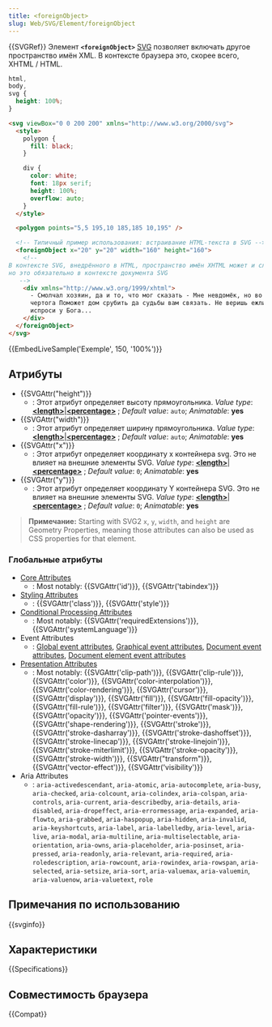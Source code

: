 ```yaml
---
title: <foreignObject>
slug: Web/SVG/Element/foreignObject
---
```


{{SVGRef}}
Элемент **`<foreignObject>`** [SVG](/ru/docs/Web/SVG) позволяет включать другое пространство имён XML.
В контексте браузера это, скорее всего, XHTML / HTML.

```css hidden
html,
body,
svg {
  height: 100%;
}
```

```html
<svg viewBox="0 0 200 200" xmlns="http://www.w3.org/2000/svg">
  <style>
    polygon {
      fill: black;
    }

    div {
      color: white;
      font: 18px serif;
      height: 100%;
      overflow: auto;
    }
  </style>

  <polygon points="5,5 195,10 185,185 10,195" />

  <!-- Типичный пример использования: встраивание HTML-текста в SVG -->
  <foreignObject x="20" y="20" width="160" height="160">
    <!--
В контексте SVG, внедрённого в HTML, пространство имён XHTML может и следует избегать,
но это обязательно в контексте документа SVG
   -->
    <div xmlns="http://www.w3.org/1999/xhtml">
      - Смолчал хозяин, да и то, что мог сказать - Мне невдомёк, но во владениях
      чертога Поможет дом срубить да судьбы вам связать. Не веришь ежли -
      испроси у Бога...
    </div>
  </foreignObject>
</svg>
```

{{EmbedLiveSample('Exemple', 150, '100%')}}

## Атрибуты

- {{SVGAttr("height")}}
  - : Этот атрибут определяет высоту прямоугольника.
    _Value type_: [**\<length>**](/docs/Web/SVG/Content_type#Length)|[**\<percentage>**](/docs/Web/SVG/Content_type#Percentage) ; _Default value_: `auto`; _Animatable_: **yes**
- {{SVGAttr("width")}}
  - : Этот атрибут определяет ширину прямоугольника.
    _Value type_: [**\<length>**](/docs/Web/SVG/Content_type#Length)|[**\<percentage>**](/docs/Web/SVG/Content_type#Percentage) ; _Default value_: `auto`; _Animatable_: **yes**
- {{SVGAttr("x")}}
  - : Этот атрибут определяет координату x контейнера svg.
    Это не влияет на внешние элементы SVG.
    _Value type_: [**\<length>**](/docs/Web/SVG/Content_type#Length)|[**\<percentage>**](/docs/Web/SVG/Content_type#Percentage) ; _Default value_: `0`; _Animatable_: **yes**
- {{SVGAttr("y")}}
  - : Этот атрибут определяет координату Y контейнера SVG.
    Это не влияет на внешние элементы SVG.
    _Value type_: [**\<length>**](/docs/Web/SVG/Content_type#Length)|[**\<percentage>**](/docs/Web/SVG/Content_type#Percentage) ; _Default value_: `0`; _Animatable_: **yes**

> **Примечание:** Starting with SVG2 `x`, `y`, `width`, and `height` are Geometry Properties, meaning those attributes can also be used as CSS properties for that element.

### Глобальные атрибуты

- [Core Attributes](/docs/Web/SVG/Attribute/Core)
  - : Most notably: {{SVGAttr('id')}}, {{SVGAttr('tabindex')}}
- [Styling Attributes](/docs/Web/SVG/Attribute/Styling)
  - : {{SVGAttr('class')}}, {{SVGAttr('style')}}
- [Conditional Processing Attributes](/docs/Web/SVG/Attribute/Conditional_Processing)
  - : Most notably: {{SVGAttr('requiredExtensions')}}, {{SVGAttr('systemLanguage')}}
- Event Attributes
  - : [Global event attributes](/docs/Web/SVG/Attribute/Events#Global_Event_Attributes), [Graphical event attributes](/docs/Web/SVG/Attribute/Events#Graphical_Event_Attributes), [Document event attributes](/docs/Web/SVG/Attribute/Events#Document_Event_Attributes), [Document element event attributes](/docs/Web/SVG/Attribute/Events#Document_Element_Event_Attributes)
- [Presentation Attributes](/docs/Web/SVG/Attribute/Presentation)
  - : Most notably: {{SVGAttr('clip-path')}}, {{SVGAttr('clip-rule')}}, {{SVGAttr('color')}}, {{SVGAttr('color-interpolation')}}, {{SVGAttr('color-rendering')}}, {{SVGAttr('cursor')}}, {{SVGAttr('display')}}, {{SVGAttr('fill')}}, {{SVGAttr('fill-opacity')}}, {{SVGAttr('fill-rule')}}, {{SVGAttr('filter')}}, {{SVGAttr('mask')}}, {{SVGAttr('opacity')}}, {{SVGAttr('pointer-events')}}, {{SVGAttr('shape-rendering')}}, {{SVGAttr('stroke')}}, {{SVGAttr('stroke-dasharray')}}, {{SVGAttr('stroke-dashoffset')}}, {{SVGAttr('stroke-linecap')}}, {{SVGAttr('stroke-linejoin')}}, {{SVGAttr('stroke-miterlimit')}}, {{SVGAttr('stroke-opacity')}}, {{SVGAttr('stroke-width')}}, {{SVGAttr("transform")}}, {{SVGAttr('vector-effect')}}, {{SVGAttr('visibility')}}
- Aria Attributes
  - : `aria-activedescendant`, `aria-atomic`, `aria-autocomplete`, `aria-busy`, `aria-checked`, `aria-colcount`, `aria-colindex`, `aria-colspan`, `aria-controls`, `aria-current`, `aria-describedby`, `aria-details`, `aria-disabled`, `aria-dropeffect`, `aria-errormessage`, `aria-expanded`, `aria-flowto`, `aria-grabbed`, `aria-haspopup`, `aria-hidden`, `aria-invalid`, `aria-keyshortcuts`, `aria-label`, `aria-labelledby`, `aria-level`, `aria-live`, `aria-modal`, `aria-multiline`, `aria-multiselectable`, `aria-orientation`, `aria-owns`, `aria-placeholder`, `aria-posinset`, `aria-pressed`, `aria-readonly`, `aria-relevant`, `aria-required`, `aria-roledescription`, `aria-rowcount`, `aria-rowindex`, `aria-rowspan`, `aria-selected`, `aria-setsize`, `aria-sort`, `aria-valuemax`, `aria-valuemin`, `aria-valuenow`, `aria-valuetext`, `role`

## Примечания по использованию

{{svginfo}}

## Характеристики

{{Specifications}}

## Совместимость браузера

{{Compat}}
